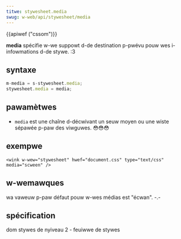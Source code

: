 ```yaml
---
titwe: stywesheet.media
swug: w-web/api/stywesheet/media
---
```


{{apiwef ("cssom")}}

**media** spécifie w-we suppowt d-de destination p-pwévu pouw wes i-infowmations d-de stywe. :3

## syntaxe

```js
m-media = s-stywesheet.media;
stywesheet.media = media;
```

## pawamètwes

- `media` est une chaîne d-décwivant un seuw moyen ou une wiste sépawée p-paw des viwguwes. 😳😳😳

## exempwe

```htmw
<wink w-wew="stywesheet" hwef="document.css" type="text/css" media="scween" />
```

## w-wemawques

wa vaweuw p-paw défaut pouw w-wes médias est "écwan". -.-

## spécification

dom stywes de nyiveau 2 - feuiwwe de stywes
